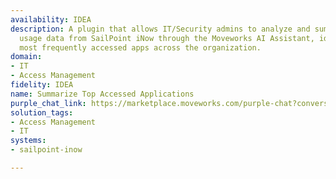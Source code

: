 ```yaml
---
availability: IDEA
description: A plugin that allows IT/Security admins to analyze and summarize application
  usage data from SailPoint iNow through the Moveworks AI Assistant, identifying the
  most frequently accessed apps across the organization.
domain:
- IT
- Access Management
fidelity: IDEA
name: Summarize Top Accessed Applications
purple_chat_link: https://marketplace.moveworks.com/purple-chat?conversation=%7B%22messages%22%3A%5B%7B%22role%22%3A%22user%22%2C%22parts%22%3A%5B%7B%22richText%22%3A%22Give+me+a+summary+of+the+most+accessed+applications%22%7D%5D%7D%2C%7B%22role%22%3A%22assistant%22%2C%22parts%22%3A%5B%7B%22richText%22%3A%22Can+you+specify+a+date+range%3F%22%7D%5D%7D%2C%7B%22role%22%3A%22user%22%2C%22parts%22%3A%5B%7B%22richText%22%3A%22last+2+months%22%7D%5D%7D%2C%7B%22role%22%3A%22assistant%22%2C%22parts%22%3A%5B%7B%22reasoningSteps%22%3A%5B%7B%22status%22%3A%22pending%22%2C%22richText%22%3A%22Retrieving+top+accessed+applications+from+%3Cb+xmlns%3D%5C%22http%3A%2F%2Fwww.w3.org%2F1999%2Fxhtml%5C%22%3ESailpoint+iNow%3C%2Fb%3E+for+the+last+2+months...%22%7D%2C%7B%22status%22%3A%22success%22%2C%22richText%22%3A%22Found+top+accessed+applications.%22%7D%5D%7D%2C%7B%22richText%22%3A%22%3Cp+xmlns%3D%5C%22http%3A%2F%2Fwww.w3.org%2F1999%2Fxhtml%5C%22%3EHere%27s+a+summary+of+the+top+accessed+applications+from+the+last+2+months%3A%3C%2Fp%3E%3Cul+xmlns%3D%5C%22http%3A%2F%2Fwww.w3.org%2F1999%2Fxhtml%5C%22%3E%3Cli%3E%3Cb%3ESalesforce%3C%2Fb%3E%3Cul%3E%3Cli%3E%3Cb%3EDescription%3A%3C%2Fb%3E+Customer+Relationship+Management%3C%2Fli%3E%3Cli%3E%3Cb%3EActive+Users%3A%3C%2Fb%3E+150%3C%2Fli%3E%3Cli%3E%3Cb%3ETotal+Accounts%3A%3C%2Fb%3E+200%3C%2Fli%3E%3Cli%3E%3Cb%3EStatus%3A%3C%2Fb%3E+Active%3C%2Fli%3E%3C%2Ful%3E%3C%2Fli%3E%3Cli%3E%3Cb%3EMicrosoft+Teams%3C%2Fb%3E%3Cul%3E%3Cli%3E%3Cb%3EDescription%3A%3C%2Fb%3E+Communication+and+Collaboration+Platform%3C%2Fli%3E%3Cli%3E%3Cb%3EActive+Users%3A%3C%2Fb%3E+120%3C%2Fli%3E%3Cli%3E%3Cb%3ETotal+Accounts%3A%3C%2Fb%3E+180%3C%2Fli%3E%3Cli%3E%3Cb%3EStatus%3A%3C%2Fb%3E+Active%3C%2Fli%3E%3C%2Ful%3E%3C%2Fli%3E%3Cli%3E%3Cb%3EWorkday%3C%2Fb%3E%3Cul%3E%3Cli%3E%3Cb%3EDescription%3A%3C%2Fb%3E+Human+Capital+Management%3C%2Fli%3E%3Cli%3E%3Cb%3EActive+Users%3A%3C%2Fb%3E+80%3C%2Fli%3E%3Cli%3E%3Cb%3ETotal+Accounts%3A%3C%2Fb%3E+100%3C%2Fli%3E%3Cli%3E%3Cb%3EStatus%3A%3C%2Fb%3E+Active%3C%2Fli%3E%3C%2Ful%3E%3C%2Fli%3E%3Cli%3E%3Cb%3EJira%3C%2Fb%3E%3Cul%3E%3Cli%3E%3Cb%3EDescription%3A%3C%2Fb%3E+Project+and+Issue+Tracking%3C%2Fli%3E%3Cli%3E%3Cb%3EActive+Users%3A%3C%2Fb%3E+70%3C%2Fli%3E%3Cli%3E%3Cb%3ETotal+Accounts%3A%3C%2Fb%3E+90%3C%2Fli%3E%3Cli%3E%3Cb%3EStatus%3A%3C%2Fb%3E+Active%3C%2Fli%3E%3C%2Ful%3E%3C%2Fli%3E%3C%2Ful%3E%22%7D%2C%7B%22citations%22%3A%5B%7B%22connectorName%22%3A%22sailpoint-inow%22%2C%22citationTitle%22%3A%22Salesforce%22%7D%2C%7B%22connectorName%22%3A%22sailpoint-inow%22%2C%22citationTitle%22%3A%22Microsoft+Teams%22%7D%2C%7B%22connectorName%22%3A%22sailpoint-inow%22%2C%22citationTitle%22%3A%22Workday%22%7D%2C%7B%22connectorName%22%3A%22sailpoint-inow%22%2C%22citationTitle%22%3A%22Jira%22%7D%5D%7D%5D%7D%5D%7D
solution_tags:
- Access Management
- IT
systems:
- sailpoint-inow

---
```

